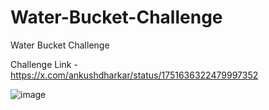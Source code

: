# Water-Bucket-Challenge

Water Bucket Challenge

Challenge Link - https://x.com/ankushdharkar/status/1751636322479997352

![image](https://github.com/bilal-23/Water-Bucket-Challenge/assets/71442068/c4b09e65-9cac-4100-b241-48a9b53dce98)
